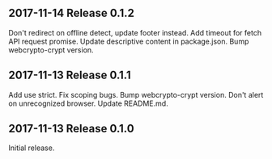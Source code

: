 ## 2017-11-14  Release 0.1.2

Don't redirect on offline detect, update footer instead.
Add timeout for fetch API request promise.
Update descriptive content in package.json.
Bump webcrypto-crypt version.

## 2017-11-13  Release 0.1.1

Add use strict.
Fix scoping bugs.
Bump webcrypto-crypt version.
Don't alert on unrecognized browser.
Update README.md.

## 2017-11-13  Release 0.1.0

Initial release.

